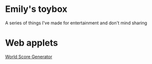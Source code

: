 # Emily's toybox
A series of things I've made for entertainment and don't mind sharing

# Web applets
[World Score Generator]("/wordle_score")
